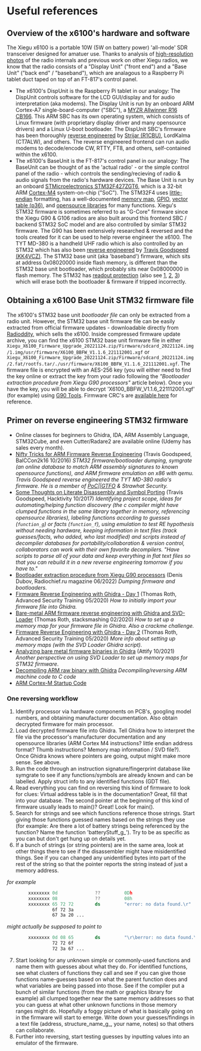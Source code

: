# Useful references

## Overview of the x6100's hardware and software
The Xiegu x6100 is a portable 10W (5W on battery power) 'all-mode' SDR transceiver designed for amatuer use.  Thanks to analysis of [high-resolution photos](https://github.com/TemporarilyOffline/X6100-TOADs) of the radio internals and previous work on other Xiegu radios, we know that the radio consists of a "Display Unit" ("front end") and a "Base Unit" ("back end" / "baseband"), which are analagous to a Raspberry Pi tablet duct taped on top of an FT-817's control panel.
 - The x6100's DispUnit is the Raspberry Pi tablet in our analogy: The DispUnit controls software for the LCD GUI/display and for audio interpretation (aka modems).  The Display Unit is run by an onboard ARM Cortex-A7 single-board-computer ("SBC"), a [MYZR Allwinner R16 CB166](https://www.myzr-tech.com/system-on-module/allwinner-som/r16-cpu-module.html).  This ARM SBC has its own operating system, which consists of Linux firmware (with proprietary display driver and many opensource drivers) and a Linux U-boot bootloader.  The DispUnit SBC's firmware has been thoroughly [reverse engineered](https://github.com/AetherRadio/awesome-x6100) by [Strijar (R1CBU)](https://r1cbu.ru/), LordKalma (CT7ALW), and others.  The reverse engineered frontend can run audio modems to decode/encode CW, RTTY, FT8, and others, self-contained within the x6100.
 - The x6100's BaseUnit is the FT-817's control panel in our analogy: The BaseUnit can be thought of as the 'actual radio' - or the simple control panel of the radio - which controls the sending/recieving of radio & audio signals from the radio's hardware devices.  The Base Unit is run by an onboard [STMicroelectronics STM32F427ZGT6](https://www.st.com/en/microcontrollers-microprocessors/stm32f427zg.html), which is a 32-bit ARM [Cortex-M4](https://developer.arm.com/Processors/Cortex-M4) system-on-chip ("SoC").  The STM32F4 uses [little-endian](https://www.st.com/resource/en/programming_manual/pm0214-stm32-cortexm4-mcus-and-mpus-programming-manual-stmicroelectronics.pdf#page=34) formatting, has a well-documented [memory map](https://www.st.com/resource/en/datasheet/stm32f427zg.pdf#page=86), [GPIO](https://www.st.com/resource/en/reference_manual/rm0090-stm32f405415-stm32f407417-stm32f427437-and-stm32f429439-advanced-armbased-32bit-mcus-stmicroelectronics.pdf#page=281), [vector table (p36)](https://developer.arm.com/documentation/dui0553/b/?lang=en), and [opensource libraries](https://github.com/STMicroelectronics/STM32CubeF4) for many functions.  Xiegu's STM32 firmware is sometimes referred to as "G-Core" firmware since the Xiegu G90 & G106 radios are also built around this frontend SBC / backend STM32 SoC model and are also controlled by similar STM32 firmware.  The G90 has been extensively researched & reversed and the tools created for it can be used to help reverse engineer the x6100.  The TYT MD-380 is a handheld UHF radio which is also controlled by an STM32 which has also been [reverse engineered](https://github.com/angea/pocorgtfo/blob/master/contents/issue10.pdf#page=76) by [Travis Goodspeed (KK4VCZ)](https://github.com/travisgoodspeed/md380tools).  The STM32 base unit (aka 'baseband') firmware, which sits at address 0x08020000 inside flash memory, is different than the STM32 base unit bootloader, which probably sits near 0x08000000 in flash memory.  The STM32 has [readout protection](https://stm32world.com/wiki/STM32_Readout_Protection_(RDP)) (also see [1](https://www.st.com/resource/en/product_training/STM32F7_Security_Memories_Protections.pdf), [2](https://www.st.com/content/ccc/resource/technical/document/application_note/group1/5f/8e/48/4c/1f/e1/41/0f/DM00684243/files/DM00684243.pdf/jcr:content/translations/en.DM00684243.pdf), [3](https://www.st.com/content/ccc/resource/technical/document/application_note/group1/9f/0b/e4/b6/75/15/4f/e2/DM00493651/files/DM00493651.pdf/jcr:content/translations/en.DM00493651.pdf)) which will erase both the bootloader & firmware if tripped incorrectly.

## Obtaining a x6100 Base Unit STM32 firmware file
The x6100's STM32 base unit _bootloader file_ can only be extracted from a radio unit.  However, the STM32 base unit firmware file can be easily extracted from official firmware updates - downloadable directly from [Radioddity](https://www.radioddity.com/pages/xiegu-download), which sells the x6100.  Inside compressed firmware update archive, you can find the x6100 STM32 base unit firmware file in either `Xiegu_X6100_Firmware_Upgrade_20221124.zip/Firmware/sdcard_20221124.img/1.img/usr/firmware/X6100_BBFW_V1.1.6_221112001.xgf` or `Xiegu_X6100_Firmware_Upgrade_20221124.zip/Firmware/sdcard_20221124.img/2.fat/rootfs.tar/./usr/firmware/X6100_BBFW_V1.1.6_221112001.xgf`.  The firmware file is encrypted with an AES-256 key (you will either need to find the key online or extract the key from your radio following the _"Bootloader extraction procedure from Xiegu G90 processors"_ article below).  Once you have the key, you will be able to decrypt 'X6100_BBFW_V1.1.6_221112001.xgf' (for example) using [G90 Tools](https://github.com/OpenHamradioFirmware/G90Tools).  Firmware CRC's are [available here](x6100_firmware_hashes.csv) for reference.

## Primer on reverse engineering STM32 firmware
 - Online classes for beginners to Ghidra, IDA, ARM Assembly Language, STM32Cube, and even Cutter/Radare2 are available online (Udemy has sales every month).
 - [Nifty Tricks for ARM Firmware Reverse Engineering](https://www.youtube.com/watch?v=GX8-K4TssjY) (Travis Goodspeed, BalCCon2k16 10/2016)
_STM32 firmware/bootloader dumping, symgrate (an online database to match ARM assembly signatures to known opensource functions), and ARM firmware emulation on x86 with qemu. Travis Goodspeed reverse engineered the TYT MD-380 radio's firmware. He is a member of [PoC||GTFO](https://github.com/angea/pocorgtfo) & Strawhat Security._
 - [Some Thoughts on Literate Disassembly and Symbol Porting](https://www.youtube.com/watch?v=1zwthRJ7PP8) (Travis Goodspeed, Hacktivity 10/2017)
_Identifying project scope, ideas for automating/helping function discovery (the c compiler might have clumped functions in the same library together in memory, referencing opensource libraries), labeling functions according to guesses (`function_g`) or facts (`function_f`), using emulation to test RE hypothesis without needing hardware, keeping information in text files (track guesses/facts, who added, who last modified) and scripts instead of decompiler databases for portability/collaboration & version control, collaborators can work with their own favorite decompilers. "Have scripts to parse all of your data and keep everything in flat text files so that you can rebuild it in a new reverse engineering tomorrow if you have to."_
 - [Bootloader extraction procedure from Xiegu G90 processors](https://radiochief.ru/radio/protsedura-izvlecheniya-bootloader-iz-xiegu-g90/) (Denis Dubov, Radiochief.ru magazine 06/2022)
_Dumping firmware and bootloaders._			
 - [Firmware Reverse Engineering with Ghidra - Day 1](https://www.youtube.com/watch?v=244XX6x3-C0) (Thomas Roth, Advanced Security Training 05/2020)
_How to initially import your firmware file into Ghidra._
 - [Bare-metal ARM firmware reverse engineering with Ghidra and SVD-Loader](https://youtu.be/q4CxE5P6RUE?t=125) (Thomas Roth, stacksmashing 02/2020)
_How to set up a memory map for your firmware file in Ghidra.  Also a crackme challenge._
 - [Firmware Reverse Engineering with Ghidra - Day 2](https://www.youtube.com/watch?v=CRT118BgVZ0) (Thomas Roth, Advanced Security Training 05/2020)
_More info about setting up memory maps (with the SVD Loader Ghidra script)._
 - [Analyzing bare metal firmware binaries in Ghidra](https://blog.attify.com/analyzing-bare-metal-firmware-binaries-in-ghidra/) (Attify 10/2021)
_Another perspective on using SVD Loader to set up memory maps for STM32 firmware_.
 - [Decompiling ARM raw binary with Ghidra](https://www.youtube.com/watch?v=YjLFoiBdWpE)
_Decompiling/reversing ARM machine code to C code_
 - [ARM Cortex-M Startup Code](https://www.iotality.com/arm-cortex-m4-startup-code/)

### One reversing workflow
 1. Identify processor via hardware components on PCB's, googling model numbers, and obtaining manufacturer documentation. Also obtain decrypted firmware for main processor.
 2. Load decrypted firmware file into Ghidra.  Tell Ghidra how to interpret the file via the processor's manufacturer documentation and any opensource libraries (ARM Cortex M4 instructions? little endian address format? Thumb instructions? Memory map information / SVD file?).  Once Ghidra knows where pointers are going, output might make more sense.  See above.
 3. Run the code through an instruction signature/fingerprint database like symgrate to see if any functions/symbols are already known and can be labelled.  Apply struct info to any identified functions (GDT file).
 4. Read everything you can find on reversing this kind of firmware to look for clues: Virtual address table is in the documentation? Great, fill that into your database.  The second pointer at the beginning of this kind of firmware usually leads to main()? Great! Look for main().
 5. Search for strings and see which functions reference those strings.  Start giving those functions guessed names based on the strings they use (for example: Are there a lot of battery strings being referenced by the function?  Name the function 'batteryStuff_g_').  Try to be as specific as you can but don't get hung up on details yet.
 6. If a bunch of strings (or string pointers) are in the same area, look at other things there to see if the disassembler might have misidentified things.  See if you can changed any unidentified bytes into part of the rest of the string so that the pointer reports the string instead of just a memory address.

_for example_
```asm
        xxxxxxxx 0d              ??         0Dh
        xxxxxxxx 08              ??         08h
        xxxxxxxx 65 72 72        ds         "error: no data found.\r"
                 6f 72 3a 
                 67 3a 20 ...
```
_might actually be supposed to point to_
```asm
        xxxxxxxx 0d 08 65        ds         "\r\berror: no data found.\r"
                 72 72 6f 
                 72 3a 67 ...
```

 7. Start looking for any unknown simple or commonly-used functions and name them with guesses about what they do.  For identified functions, see what clusters of functions they call and see if you can give those functions name-guesses based on what the parent function does and what variables are being passed into those.  See if the compiler put a bunch of similar functions (from the math or graphics library for example) all clumped together near the same memory addresses so that you can guess at what other unknown functions in those memory ranges might do.  Hopefully a foggy picture of what is basically going on in the firmware will start to emerge.  Write down your guesses/findings in a text file (address, structure_name_g_, your name, notes) so that others can collaborate.
 8. Further into reversing, start testing guesses by inputting values into an emulator of the firmware.
